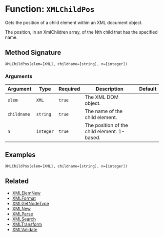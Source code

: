 [comment]: # (Note: This documentation is generated dynamically in the build process.  To modify the contents, change the javadoc on the _invoke method of the BIF class)

# Function: `XMLChildPos`

Gets the position of a child element within an XML document object.

The position, in an XmlChildren array, of the Nth child that has the specified name.

## Method Signature

```
XMLChildPos(elem=[XML], childname=[string], n=[integer])
```

### Arguments


| Argument | Type | Required | Description | Default |
|----------|------|----------|-------------|---------|
| `elem` | `XML` | `true` | The XML DOM object. |  |
| `childname` | `string` | `true` | The name of the child element. |  |
| `n` | `integer` | `true` | The position of the child element. 1-based. |  |

## Examples

```
XMLChildPos(elem=[XML], childname=[string], n=[integer])
```

## Related

  * [XMLElemNew](./XMLElemNew.md)
  * [XMLFormat](./XMLFormat.md)
  * [XMLGetNodeType](./XMLGetNodeType.md)
  * [XMLNew](./XMLNew.md)
  * [XMLParse](./XMLParse.md)
  * [XMLSearch](./XMLSearch.md)
  * [XMLTransform](./XMLTransform.md)
  * [XMLValidate](./XMLValidate.md)
